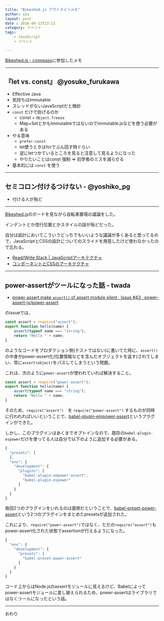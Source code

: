 ```yaml
---
title: "Bikeshed.js アウトラインメモ"
author: azu
layout: post
date : 2016-04-13T23:11
category: イベント
tags:
    - JavaScript
    - イベント

---
```



[Bikeshed.js - connpass](http://connpass.com/event/29019/ "Bikeshed.js - connpass")に参加したメモ

-----

## 『let vs. const』 @yosuke_furukawa


- Effective Java
- 気持ちはImmutable
- スレッドがないJavaScriptだと微妙
- `const` だけで防げるのか
	- const + `Object.freeze`
	- Map+SetとかもImmutableではないのでimmutable.jsなどを使う必要がある
- やる意味
	- `prefer-const`
	- let使うときはforでぶん回す時ぐらい
	- 逆にletつかているところを見ると注意して見るようになった
	- やりたいことはconst 強制 => 初学者のミスを減らせる
- 基本的には `const` を使う

------

## セミコロン付けるつけない - @yoshiko_pg

- 付ける人が殆ど


------

[Bikeshed.js](https://app.sli.do/event/rewvfpmz/ask "Bikeshed.js")のボードを見ながら自転車置場の議論をした。

インデントとか改行位置とかスタイルの話が殆どだった。

自分は設計においてこういうどっちでもいいような議論が多くあると思ってるので、JavaScriptとCSSの設計についてのスライドを用意したけど使わなかったので忘れる。

- [Read/Write Stack | JavaScriptアーキテクチャ](http://azu.github.io/slide/2016/bikeshedjs/javascript-read-write-stack.html)
- [コンポーネントとCSSのアーキテクチャ](http://azu.github.io/slide/2016/bikeshedjs/component-css-architecture.html)

------


## power-assertがツールになった話 - twada

- [power-assert make `assert()` of assert module silent · Issue #43 · power-assert-js/power-assert](https://github.com/power-assert-js/power-assert/issues/43 "power-assert make `assert()` of assert module silent · Issue #43 · power-assert-js/power-assert")

のissueでは、

```js
const assert = require("assert");
export function hello(name) {
    assert(typeof name === "string");
    return "Hello " + name;
}
```

のようなコードをプロダクション側(テストではない)に書いてた時に、`assert()`の中身がpower-assert化(位置情報などを含んだオブジェクトを返す)されてしまい、常に`assert(object)`をパスしてしまうという問題。

これは、次のように`power-assert`が使われていれば解決すること。

```js
const assert = require("power-assert");
export function hello(name) {
    assert(typeof name === "string");
    return "Hello " + name;
}
```

そのため、`require("assert")`　を `require("power-assert")` するものが同時に行われればいいということで、[babel-plugin-empower-assert](https://www.npmjs.com/package/babel-plugin-empower-assert "babel-plugin-empower-assert")というプラグインができた。


しかし、このプラグインはあくまでオプトインなので、既存の`babel-plugin-espower`だけを使ってる人は自分で以下のように追加する必要がある。

```js
{
  "presets": [
  ],
  "env": {
    "development": {
      "plugins": [
        "babel-plugin-empower-assert",
        "babel-plugin-espower"
      ]
    }
  }
}
```

毎回2つのプラグインをいれるのは面倒だということで、[babel-preset-power-assert](https://github.com/twada/babel-preset-power-assert "babel-preset-power-assert")という2つのプラグインをまとめたpresetsが追加された。


これにより、`require("power-assert")`ではなく、ただの`require("assert")`もpower-assert化された状態でassertionが行えるようになった。

```js
{
  "env": {
    "development": {
      "presets": [
        "babel-preset-power-assert"
      ]
    }
  }
}
```


コード上からはNode.jsのassertモジュールに見えるけど、Babelによってpower-assertモジュールに差し替えられるため、power-assertはライブラリではなくツールになったという話。


-----

おわり